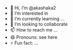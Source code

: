 - 👋 Hi, I’m @akashaka2
- 👀 I’m interested in 
- 🌱 I’m currently learning ...
- 💞️ I’m looking to collaborate 
- 📫 How to reach me ...
- 😄 Pronouns: see here
- ⚡ Fun fact: ...
<!---
akashaka2/akashaka2 is a ✨ special ✨ repository because its `README.md` (this file) appears on your GitHub profile.
You can click the Preview link to take a look at your changes.
--->
